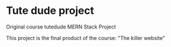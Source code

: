 # Tute dude project 

Original course tutedude MERN Stack Project 

This project is the final product of the course: "The killer website"
